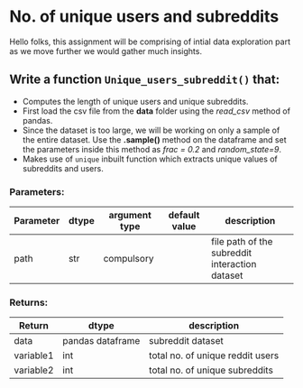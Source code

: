 # No. of unique users and subreddits

Hello folks, this assignment will be comprising of intial data exploration part as we move further we would gather much insights.

## Write a function `Unique_users_subreddit()` that:
* Computes the length of unique users and unique subreddits.
* First load the csv file from the **data** folder using the *read_csv* method of pandas.
* Since the dataset is too large, we will be working on only a sample of the entire dataset. Use the **.sample()** method on     the dataframe and set the parameters inside this method as *frac = 0.2* and *random_state=9*.
* Makes use of `unique` inbuilt function which extracts unique values of subreddits and users. 

### Parameters:

| Parameter | dtype | argument type | default value | description |
| --- | --- | --- | --- | --- | 
| path | str | compulsory |  | file path of the subreddit interaction dataset |


### Returns:

| Return | dtype | description |
| --- | --- | --- |
| data | pandas dataframe | subreddit dataset |
| variable1 | int | total no. of unique reddit users |
| variable2 | int | total no. of unique subreddits  |
